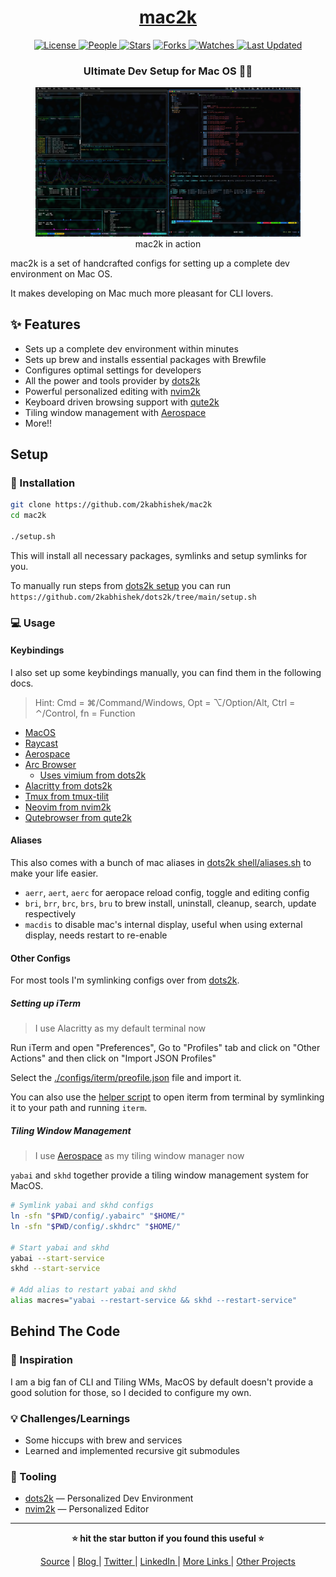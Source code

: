 <div align = "center">

<h1><a href="https://github.com/2kabhishek/mac2k">mac2k</a></h1>

<a href="https://github.com/2KAbhishek/mac2k/blob/main/LICENSE">
<img alt="License" src="https://img.shields.io/github/license/2kabhishek/mac2k?style=flat&color=eee&label="> </a>

<a href="https://github.com/2KAbhishek/mac2k/graphs/contributors">
<img alt="People" src="https://img.shields.io/github/contributors/2kabhishek/mac2k?style=flat&color=ffaaf2&label=People"> </a>

<a href="https://github.com/2KAbhishek/mac2k/stargazers">
<img alt="Stars" src="https://img.shields.io/github/stars/2kabhishek/mac2k?style=flat&color=98c379&label=Stars"></a>

<a href="https://github.com/2KAbhishek/mac2k/network/members">
<img alt="Forks" src="https://img.shields.io/github/forks/2kabhishek/mac2k?style=flat&color=66a8e0&label=Forks"> </a>

<a href="https://github.com/2KAbhishek/mac2k/watchers">
<img alt="Watches" src="https://img.shields.io/github/watchers/2kabhishek/mac2k?style=flat&color=f5d08b&label=Watches"> </a>

<a href="https://github.com/2KAbhishek/mac2k/pulse">
<img alt="Last Updated" src="https://img.shields.io/github/last-commit/2kabhishek/mac2k?style=flat&color=e06c75&label="> </a>

<h3>Ultimate Dev Setup for Mac OS 🚀🍎</h3>

<figure>
  <img src="images/screenshot.jpg" alt="mac2k in action">
  <br/>
  <figcaption>mac2k in action</figcaption>
</figure>

</div>

mac2k is a set of handcrafted configs for setting up a complete dev environment on Mac OS.

It makes developing on Mac much more pleasant for CLI lovers.

## ✨ Features

- Sets up a complete dev environment within minutes
- Sets up brew and installs essential packages with Brewfile
- Configures optimal settings for developers
- All the power and tools provider by [dots2k](https://github.com/2kabhishek/dots2k)
- Powerful personalized editing with [nvim2k](https://github.com/2kabhishek/nvim2k)
- Keyboard driven browsing support with [qute2k](https://github.com/2kabhishek/qute2k)
- Tiling window management with [Aerospace](https://github.com/nikitabobko/AeroSpace)
- More!!

## Setup

### 🚀 Installation

```bash
git clone https://github.com/2kabhishek/mac2k
cd mac2k

./setup.sh
```

This will install all necessary packages, symlinks and setup symlinks for you.

To manually run steps from [dots2k setup](https://github.com/2kabhishek/dots2k/tree/main/setup.sh) you can run `https://github.com/2kabhishek/dots2k/tree/main/setup.sh`

### 💻 Usage

#### Keybindings

I also set up some keybindings manually, you can find them in the following docs.

> Hint: Cmd = ⌘/Command/Windows, Opt = ⌥/Option/Alt, Ctrl = ⌃/Control, fn = Function

- [MacOS](./docs/macos.md)
- [Raycast](./docs/raycast.md)
- [Aerospace](./docs/aerospace.md)
- [Arc Browser](./docs/arc.md)
  - [Uses vimium from dots2k](https://github.com/2kabhishek/dots2k/tree/main/docs/vimium.md)
- [Alacritty from dots2k](https://github.com/2kabhishek/dots2k/tree/main/docs/alacritty.md)
- [Tmux from tmux-tilit](https://github.com/2kabhishek/tmux-tilit)
- [Neovim from nvim2k](https://github.com/2kabhishek/nvim2k)
- [Qutebrowser from qute2k](https://github.com/2kabhishek/qute2k)

#### Aliases

This also comes with a bunch of mac aliases in [dots2k shell/aliases.sh](https://github.com/2kabhishek/dots2k/tree/main/config/shell/aliases.sh) to make your life easier.

- `aerr`, `aert`, `aerc` for aeropace reload config, toggle and editing config
- `bri`, `brr`, `brc`, `brs`, `bru` to brew install, uninstall, cleanup, search, update respectively
- `macdis` to disable mac's internal display, useful when using external display, needs restart to re-enable

#### Other Configs

For most tools I'm symlinking configs over from [dots2k](https://github.com/2kabhishek/dots2k).

##### Setting up iTerm

> I use Alacritty as my default terminal now

Run iTerm and open "Preferences", Go to "Profiles" tab and click on "Other Actions" and then click on "Import JSON Profiles"

Select the [./configs/iterm/preofile.json](./configs/profile.json) file and import it.

You can also use the [helper script](./config/iterm/iterm) to open iterm from terminal by symlinking it to your path and running `iterm`.

##### Tiling Window Management

> I use [Aerospace](./config/aerospace/aerospace.toml) as my tiling window manager now

`yabai` and `skhd` together provide a tiling window management system for MacOS.

```bash
# Symlink yabai and skhd configs
ln -sfn "$PWD/config/.yabairc" "$HOME/"
ln -sfn "$PWD/config/.skhdrc" "$HOME/"

# Start yabai and skhd
yabai --start-service
skhd --start-service

# Add alias to restart yabai and skhd
alias macres="yabai --restart-service && skhd --restart-service"
```

## Behind The Code

### 🌈 Inspiration

I am a big fan of CLI and Tiling WMs, MacOS by default doesn't provide a good solution for those, so I decided to configure my own.

### 💡 Challenges/Learnings

- Some hiccups with brew and services
- Learned and implemented recursive git submodules

### 🧰 Tooling

- [dots2k](https://github.com/2kabhishek/dots2k) — Personalized Dev Environment
- [nvim2k](https://github.com/2kabhishek/nvim2k) — Personalized Editor

<hr>

<div align="center">

<strong>⭐ hit the star button if you found this useful ⭐</strong><br>

<a href="https://github.com/2KAbhishek/mac2k">Source</a>
| <a href="https://2kabhishek.github.io/blog" target="_blank">Blog </a>
| <a href="https://twitter.com/2kabhishek" target="_blank">Twitter </a>
| <a href="https://linkedin.com/in/2kabhishek" target="_blank">LinkedIn </a>
| <a href="https://2kabhishek.github.io/links" target="_blank">More Links </a>
| <a href="https://2kabhishek.github.io/projects" target="_blank">Other Projects </a>

</div>
